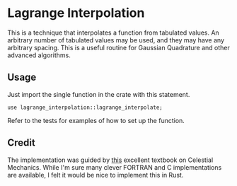 # Lagrange Interpolation

This is a technique that interpolates a function from tabulated values. An arbitrary number of tabulated values may be used, and they may
have any arbitrary spacing. This is a useful routine for Gaussian Quadrature and other advanced algorithms.

## Usage

Just import the single function in the crate with this statement.
```shell
use lagrange_interpolation::lagrange_interpolate;
```
Refer to the tests for examples of how to set up the function.

## Credit

The implementation was guided by [this](https://phys.libretexts.org/@go/page/8091?pdf) excellent textbook on Celestial Mechanics.
While I'm sure many clever FORTRAN and C implementations are available, I felt it would be nice to implement this in Rust.
